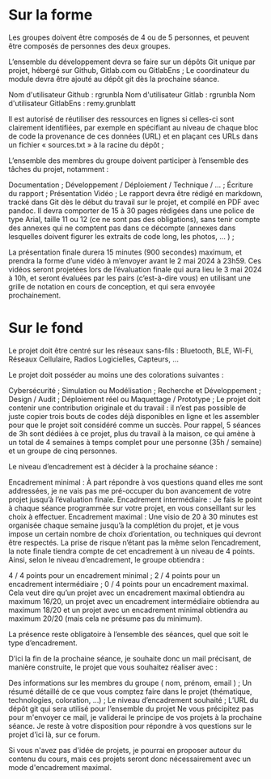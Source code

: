 # Sur la forme
Les groupes doivent être composés de 4 ou de 5 personnes, et peuvent être composés de personnes des deux groupes.

L’ensemble du développement devra se faire sur un dépôts Git unique par projet, hébergé sur Github, Gitlab.com ou GitlabEns ; Le coordinateur du module devra être ajouté au dépôt git dès la prochaine séance.

Nom d'utilisateur Github : rgrunbla
Nom d'utilisateur Gitlab : rgrunbla
Nom d'utilisateur GitlabEns : remy.grunblatt

Il est autorisé de réutiliser des ressources en lignes si celles-ci sont clairement identifiées, par exemple en spécifiant au niveau de chaque bloc de code la provenance de ces données (URL) et en plaçant ces URLs dans un fichier « sources.txt » à la racine du dépôt ;

L’ensemble des membres du groupe doivent participer à l’ensemble des tâches du projet, notamment :

Documentation ;
Développement / Déploiement / Technique / … ;
Écriture du rapport ;
Présentation Vidéo ;
Le rapport devra être rédigé en markdown, tracké dans Git dès le début du travail sur le projet, et compilé en PDF avec pandoc. Il devra comporter de 15 à 30 pages rédigées dans une police de type Arial, taille 11 ou 12 (ce ne sont pas des obligations), sans tenir compte des annexes qui ne comptent pas dans ce décompte (annexes dans lesquelles doivent figurer les extraits de code long, les photos, … ) ;

La présentation finale durera 15 minutes (900 secondes) maximum, et prendra la forme d’une vidéo à m’envoyer avant le 2 mai 2024 à 23h59. Ces vidéos seront projetées lors de l’évaluation finale qui aura lieu le 3 mai 2024 à 10h, et seront évaluées par les pairs (c’est-à-dire vous) en utilisant une grille de notation en cours de conception, et qui sera envoyée prochainement.

# Sur le fond
Le projet doit être centré sur les réseaux sans-fils : Bluetooth, BLE, Wi-Fi, Réseaux Cellulaire, Radios Logicielles, Capteurs, …

Le projet doit posséder au moins une des colorations suivantes :

Cybersécurité ;
Simulation ou Modélisation ;
Recherche et Développement ;
Design / Audit ;
Déploiement réel ou Maquettage / Prototype ;
Le projet doit contenir une contribution originale et du travail : il n’est pas possible de juste copier trois bouts de codes déjà disponibles en ligne et les assembler pour que le projet soit considéré comme un succès. Pour rappel, 5 séances de 3h sont dédiées à ce projet, plus du travail à la maison, ce qui amène à un total de 4 semaines à temps complet pour une personne (35h / semaine) et un groupe de cinq personnes.

Le niveau d’encadrement est à décider à la prochaine séance :

Encadrement minimal : À part répondre à vos questions quand elles me sont addressées, je ne vais pas me pré-occuper du bon avancement de votre projet jusqu’à l’évaluation finale.
Encadrement intermédiaire : Je fais le point à chaque séance programmée sur votre projet, en vous conseillant sur les choix à effectuer.
Encadrement maximal : Une visio de 20 à 30 minutes est organisée chaque semaine jusqu’à la complétion du projet, et je vous impose un certain nombre de choix d’orientation, ou techniques qui devront être respectés.
La prise de risque n’étant pas la même selon l’encadrement, la note finale tiendra compte de cet encadrement à un niveau de 4 points. Ainsi, selon le niveau d’encadrement, le groupe obtiendra :

4 / 4 points pour un encadrement minimal ; 
2 / 4 points pour un encadrement intermédiaire ; 
0 / 4 points pour un encadrement maximal.
Cela veut dire qu’un projet avec un encadrement maximal obtiendra au maximum 16/20, un projet avec un encadrement intermédiaire obtiendra au maximum 18/20 et un projet avec un encadrement minimal obtiendra au maximum 20/20 (mais cela ne présume pas du minimum).

La présence reste obligatoire à l’ensemble des séances, quel que soit le type d’encadrement.

D’ici la fin de la prochaine séance, je souhaite donc un mail précisant, de manière construite, le projet que vous souhaitez réaliser avec :

Des informations sur les membres du groupe ( nom, prénom, email ) ;
Un résumé détaillé de ce que vous comptez faire dans le projet (thématique, technologies, coloration, …) ;
Le niveau d’encadrement souhaité ;
L’URL du dépôt git qui sera utilisé pour l’ensemble du projet
Ne vous précipitez pas pour m'envoyer ce mail, je validerai le principe de vos projets à la prochaine séance.
Je reste à votre disposition pour répondre à vos questions sur le projet d'ici là, sur ce forum.

Si vous n'avez pas d'idée de projets, je pourrai en proposer autour du contenu du cours,  mais ces projets seront donc nécessairement avec un mode d'encadrement maximal.